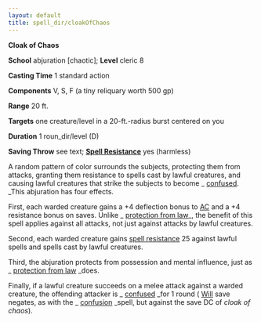 ```yaml
---
layout: default
title: spell_dir/cloakOfChaos
---
```

 **Cloak of Chaos**

**School** abjuration [chaotic]; **Level** cleric 8

**Casting Time** 1 standard action

**Components** V, S, F (a tiny reliquary worth 500 gp)

**Range** 20 ft.

**Targets** one creature/level in a 20-ft.-radius burst centered on you

**Duration** 1 roun_dir/level (D)

**Saving Throw** see text; **[Spell Resistance](../glossary#_spell-resistance)** yes (harmless)

A random pattern of color surrounds the subjects, protecting them from attacks, granting them resistance to spells cast by lawful creatures, and causing lawful creatures that strike the subjects to become _ [confused](../glossary#_confused). _This abjuration has four effects.

First, each warded creature gains a +4 deflection bonus to [AC](../combat#_armor-class) and a +4 resistance bonus on saves. Unlike _ [protection from law](protectionFromLaw#_protection-from-law)_, the benefit of this spell applies against all attacks, not just against attacks by lawful creatures.

Second, each warded creature gains [spell resistance](../glossary#_spell-resistance) 25 against lawful spells and spells cast by lawful creatures.

Third, the abjuration protects from possession and mental influence, just as _ [protection from law](protectionFromLaw#_protection-from-law) _does.

Finally, if a lawful creature succeeds on a melee attack against a warded creature, the offending attacker is _ [confused](../glossary#_confused) _for 1 round ( [Will](../combat#_will) save negates, as with the _ [confusion](confusion#_confusion) _spell, but against the save DC of _cloak of chaos_).


